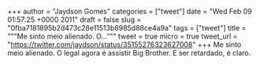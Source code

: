 
+++
author = "Jaydson Gomes"
categories = ["tweet"]
date = "Wed Feb 09 01:57:25 +0000 2011"
draft = false
slug = "0fba7181895b2d473c28e11513b8985d88ce4a9a"
tags = ["tweet"]
title = """Me sinto meio alienado. O..."""
tweet = true
micro = true
tweet_url = "https://twitter.com/jaydson/status/35155276323627008"
+++
Me sinto meio alienado. O legal agora é assistir Big Brother. E ser retardado, é claro.
